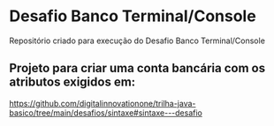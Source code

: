 # Desafio Banco Terminal/Console
Repositório criado para execução do Desafio Banco Terminal/Console

## Projeto para criar uma conta bancária com os atributos exigidos em:

https://github.com/digitalinnovationone/trilha-java-basico/tree/main/desafios/sintaxe#sintaxe---desafio





